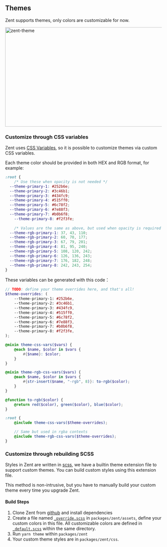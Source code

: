 ## Themes

Zent supports themes, only colors are customizable for now.

![zent-theme](https://img.yzcdn.cn/zanui/react/zent-theme.png)

### Customize through CSS variables

Zent uses [CSS Variables](https://developer.mozilla.org/en-US/docs/Web/CSS/Using_CSS_custom_properties), so it is possible to customize themes via custom CSS variables.

Each theme color should be provided in both HEX and RGB format, for example:

```css
:root {
	/* Use these when opacity is not needed */
  --theme-primary-1: #252b6e;
  --theme-primary-2: #3c46b1;
  --theme-primary-3: #434fc9;
  --theme-primary-4: #515ff0;
  --theme-primary-5: #6c78f2;
  --theme-primary-6: #7e88f3;
  --theme-primary-7: #b0b6f8;
	--theme-primary-8: #f2f3fe;
	
	/* Values are the same as above, but used when opacity is required */
  --theme-rgb-primary-1: 37, 43, 110;
  --theme-rgb-primary-2: 60, 70, 177;
  --theme-rgb-primary-3: 67, 79, 201;
  --theme-rgb-primary-4: 81, 95, 240;
  --theme-rgb-primary-5: 108, 120, 242;
  --theme-rgb-primary-6: 126, 136, 243;
  --theme-rgb-primary-7: 176, 182, 248;
  --theme-rgb-primary-8: 242, 243, 254;
}
```

These variables can be generated with this code：

```scss
// TODO: define your theme overrides here, and that's all!
$theme-overrides: (
	--theme-primary-1: #252b6e,
	--theme-primary-2: #3c46b1,
	--theme-primary-3: #434fc9,
	--theme-primary-4: #515ff0,
	--theme-primary-5: #6c78f2,
	--theme-primary-6: #7e88f3,
	--theme-primary-7: #b0b6f8,
	--theme-primary-8: #f2f3fe,
);

@mixin theme-css-vars($vars) {
	@each $name, $color in $vars {
		#{$name}: $color;
	}
}

@mixin theme-rgb-css-vars($vars) {
	@each $name, $color in $vars {
		#{str-insert($name, "-rgb", 8)}: to-rgb($color);
	}
}

@function to-rgb($color) {
	@return red($color), green($color), blue($color);
}

:root {
	@include theme-css-vars($theme-overrides);

	// Same but used in rgba contexts
	@include theme-rgb-css-vars($theme-overrides);
}
```

### Customize through rebuilding SCSS

Styles in Zent are written in [scss](https://sass-lang.com), we have a builtin theme extension file to support custom themes. You can build custom styles using this extension file.

This method is non-intrusive, but you have to manually build your custom theme every time you upgrade Zent.

#### Build Steps

1. Clone Zent from [github](https://github.com/youzan/zent) and install dependencies
2. Create a file named [`_override.scss`](https://github.com/youzan/zent/blob/master/packages/zent/assets/theme/_override_.scss) in `packages/zent/assets`, define your custom colors in this file. All customizable colors are defined in [`_default.scss`](https://github.com/youzan/zent/blob/master/packages/zent/assets/theme/_default.scss) within the same directory.
3. Run `yarn theme` within `packages/zent`
4. Your custom theme styles are in `packages/zent/css`.

<style>
  img[alt="zent-theme"] {
    width: 514px;
    height: 319px;
  }
</style>
